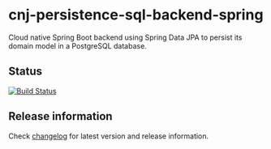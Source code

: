 # cnj-persistence-sql-backend-spring

Cloud native Spring Boot backend using Spring Data JPA to persist its domain model in a PostgreSQL database.

## Status

[![Build Status](https://drone.cloudtrain.aws.msgoat.eu/api/badges/msgoat/cnj-persistence-sql-backend-spring/status.svg)](https://drone.cloudtrain.aws.msgoat.eu/msgoat/cnj-persistence-sql-backend-spring)

## Release information

Check [changelog](changelog.md) for latest version and release information.

